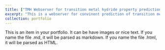 ```yaml
---
title: ["TMH Webserver for transition metal hydride property predictions"](http://47.107.42.91/)
excerpt: "This is a webserver for convinent prediction of transition metal hydride properties <br/><img src='/images/500x300.png'>"
collection: portfolio
---
```


This is an item in your portfolio. It can be have images or nice text. If you name the file .md, it will be parsed as markdown. If you name the file .html, it will be parsed as HTML. 
